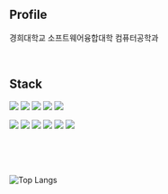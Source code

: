 <!--
<p align="center">
  <img src="https://capsule-render.vercel.app/api?type=waving&color=DADADA&height=300&section=header&text=SolidCitadel&fontSize=70" />
</p>
-->

## Profile

경희대학교 소프트웨어융합대학 컴퓨터공학과

<br> 

## Stack

<a><img src="https://img.shields.io/badge/Python-3776AB?style=flat-square&logo=Python&logoColor=ffffff"/></a>
<a><img src="https://img.shields.io/badge/Javascript-F7DF1E?style=flat-square&logo=Javascript&logoColor=000000"/></a>
<a><img src="https://img.shields.io/badge/TypeScript-3178C6?style=flat-square&logo=TypeScript&logoColor=ffffff"/></a>
<a><img src="https://img.shields.io/badge/C++-00599C?style=flat-square&logo=C%2B%2B&logoColor=ffffff"/></a>
<a><img src="https://img.shields.io/badge/Java-b8732a?style=flat-square&logo=Java&logoColor=ffffff"/></a>

<a><img src="https://img.shields.io/badge/React-61DAFB?style=flat-square&logo=React&logoColor=000000"/></a>
<a><img src="https://img.shields.io/badge/Gatsby-663399?style=flat-square&logo=Gatsby&logoColor=ffffff"/></a>
<a><img src="https://img.shields.io/badge/Qt-41CD52?style=flat-square&logo=QT&logoColor=ffffff"/></a>
<a><img src="https://img.shields.io/badge/Node.js-339933?style=flat-square&logo=Node.js&logoColor=ffffff"/></a>
<a><img src="https://img.shields.io/badge/MySQL-4479A1?style=flat-square&logo=MySQL&logoColor=ffffff"/></a>
<a><img src="https://img.shields.io/badge/Spring-6DB33F?style=flat-square&logo=Spring&logoColor=ffffff"/></a>

<br> 
<br>
<br>

<!--
![SolidCitadel's GitHub stats](https://github-readme-stats.vercel.app/api?username=SolidCitadel&show_icons=true&theme=dark)
-->

![Top Langs](https://github-readme-stats-rose-nine-36.vercel.app/api/top-langs/?username=SolidCitadel&layout=compact&theme=dark&langs_count=6)

<!--
[![Solved.ac Profile](http://mazassumnida.wtf/api/generate_badge?boj=good1588)](https://solved.ac/good1588)
-->
